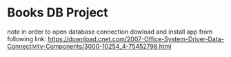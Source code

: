 # Books DB Project
*note* in order to open database connection dowload and install app from following link:
https://download.cnet.com/2007-Office-System-Driver-Data-Connectivity-Components/3000-10254_4-75452798.html